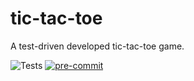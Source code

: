 # tic-tac-toe

A test-driven developed tic-tac-toe game.

![Tests](https://github.com/diogoje/tic-tac-toe/actions/workflows/tests.yml/badge.svg)
[![pre-commit](https://img.shields.io/badge/pre--commit-enabled-brightgreen?logo=pre-commit)](https://github.com/pre-commit/pre-commit)
